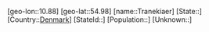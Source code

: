 ﻿---
location: [54.98,10.88]
type: City
tags:
- geo/City


SpocWebEntityId: 34945
isDeleted: false
confidential: public

---
[geo-lon::10.88]
[geo-lat::54.98]
[name::Tranekiaer]
[State::]
[Country::[Denmark](geo/Continent/Europe/Denmark.md)]
[StateId::]
[Population::]
[Unknown::]

